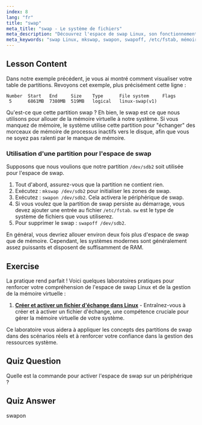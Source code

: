 ```yaml
---
index: 8
lang: "fr"
title: "swap"
meta_title: "swap - Le système de fichiers"
meta_description: "Découvrez l'espace de swap Linux, son fonctionnement, et comment créer et gérer des partitions de swap. Optimisez l'utilisation de la mémoire de votre système avec ce guide !"
meta_keywords: "swap Linux, mkswap, swapon, swapoff, /etc/fstab, mémoire virtuelle, débutant Linux, tutoriel Linux"
---
```


## Lesson Content

Dans notre exemple précédent, je vous ai montré comment visualiser votre table de partitions. Revoyons cet exemple, plus précisément cette ligne :

```
Number  Start   End     Size    Type      File system     Flags
 5      6861MB  7380MB  519MB   logical   linux-swap(v1)
```

Qu'est-ce que cette partition swap ? Eh bien, le swap est ce que nous utilisons pour allouer de la mémoire virtuelle à notre système. Si vous manquez de mémoire, le système utilise cette partition pour "échanger" des morceaux de mémoire de processus inactifs vers le disque, afin que vous ne soyez pas ralenti par le manque de mémoire.

### Utilisation d'une partition pour l'espace de swap

Supposons que nous voulions que notre partition `/dev/sdb2` soit utilisée pour l'espace de swap.

1. Tout d'abord, assurez-vous que la partition ne contient rien.
2. Exécutez : `mkswap /dev/sdb2` pour initialiser les zones de swap.
3. Exécutez : `swapon /dev/sdb2`. Cela activera le périphérique de swap.
4. Si vous voulez que la partition de swap persiste au démarrage, vous devez ajouter une entrée au fichier `/etc/fstab`. `sw` est le type de système de fichiers que vous utiliserez.
5. Pour supprimer le swap : `swapoff /dev/sdb2`.

En général, vous devriez allouer environ deux fois plus d'espace de swap que de mémoire. Cependant, les systèmes modernes sont généralement assez puissants et disposent de suffisamment de RAM.

## Exercise

La pratique rend parfait ! Voici quelques laboratoires pratiques pour renforcer votre compréhension de l'espace de swap Linux et de la gestion de la mémoire virtuelle :

1. **[Créer et activer un fichier d'échange dans Linux](https://labex.io/fr/labs/comptia-create-and-activate-a-swap-file-in-linux-590858)** - Entraînez-vous à créer et à activer un fichier d'échange, une compétence cruciale pour gérer la mémoire virtuelle de votre système.

Ce laboratoire vous aidera à appliquer les concepts des partitions de swap dans des scénarios réels et à renforcer votre confiance dans la gestion des ressources système.

## Quiz Question

Quelle est la commande pour activer l'espace de swap sur un périphérique ?

## Quiz Answer

swapon
